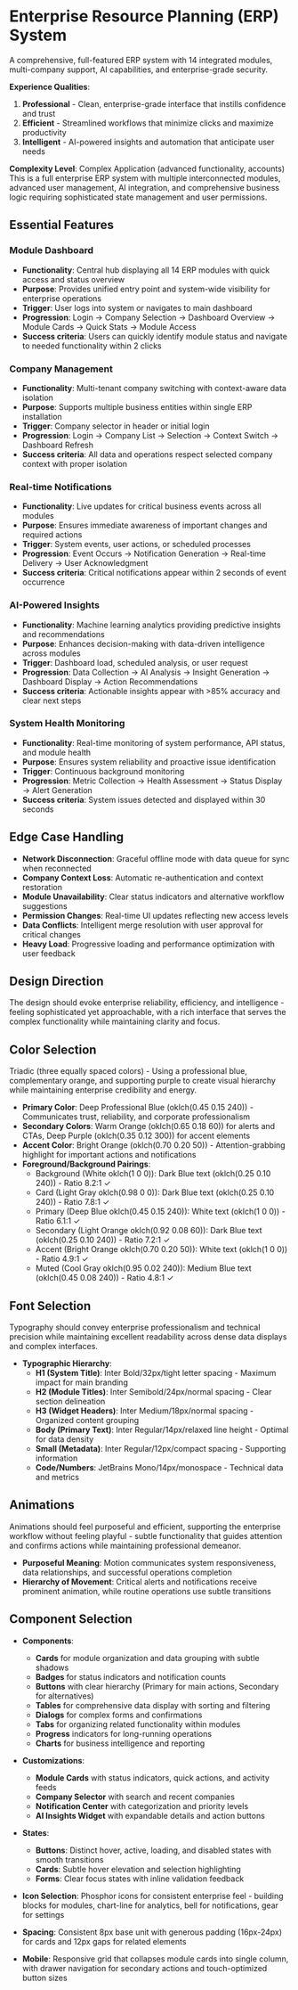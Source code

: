 # Enterprise Resource Planning (ERP) System

A comprehensive, full-featured ERP system with 14 integrated modules, multi-company support, AI capabilities, and enterprise-grade security.

**Experience Qualities**:
1. **Professional** - Clean, enterprise-grade interface that instills confidence and trust
2. **Efficient** - Streamlined workflows that minimize clicks and maximize productivity
3. **Intelligent** - AI-powered insights and automation that anticipate user needs

**Complexity Level**: Complex Application (advanced functionality, accounts)
This is a full enterprise ERP system with multiple interconnected modules, advanced user management, AI integration, and comprehensive business logic requiring sophisticated state management and user permissions.

## Essential Features

### Module Dashboard
- **Functionality**: Central hub displaying all 14 ERP modules with quick access and status overview
- **Purpose**: Provides unified entry point and system-wide visibility for enterprise operations
- **Trigger**: User logs into system or navigates to main dashboard
- **Progression**: Login → Company Selection → Dashboard Overview → Module Cards → Quick Stats → Module Access
- **Success criteria**: Users can quickly identify module status and navigate to needed functionality within 2 clicks

### Company Management
- **Functionality**: Multi-tenant company switching with context-aware data isolation
- **Purpose**: Supports multiple business entities within single ERP installation
- **Trigger**: Company selector in header or initial login
- **Progression**: Login → Company List → Selection → Context Switch → Dashboard Refresh
- **Success criteria**: All data and operations respect selected company context with proper isolation

### Real-time Notifications
- **Functionality**: Live updates for critical business events across all modules
- **Purpose**: Ensures immediate awareness of important changes and required actions
- **Trigger**: System events, user actions, or scheduled processes
- **Progression**: Event Occurs → Notification Generation → Real-time Delivery → User Acknowledgment
- **Success criteria**: Critical notifications appear within 2 seconds of event occurrence

### AI-Powered Insights
- **Functionality**: Machine learning analytics providing predictive insights and recommendations
- **Purpose**: Enhances decision-making with data-driven intelligence across modules
- **Trigger**: Dashboard load, scheduled analysis, or user request
- **Progression**: Data Collection → AI Analysis → Insight Generation → Dashboard Display → Action Recommendations
- **Success criteria**: Actionable insights appear with >85% accuracy and clear next steps

### System Health Monitoring
- **Functionality**: Real-time monitoring of system performance, API status, and module health
- **Purpose**: Ensures system reliability and proactive issue identification
- **Trigger**: Continuous background monitoring
- **Progression**: Metric Collection → Health Assessment → Status Display → Alert Generation
- **Success criteria**: System issues detected and displayed within 30 seconds

## Edge Case Handling

- **Network Disconnection**: Graceful offline mode with data queue for sync when reconnected
- **Company Context Loss**: Automatic re-authentication and context restoration
- **Module Unavailability**: Clear status indicators and alternative workflow suggestions
- **Permission Changes**: Real-time UI updates reflecting new access levels
- **Data Conflicts**: Intelligent merge resolution with user approval for critical changes
- **Heavy Load**: Progressive loading and performance optimization with user feedback

## Design Direction

The design should evoke enterprise reliability, efficiency, and intelligence - feeling sophisticated yet approachable, with a rich interface that serves the complex functionality while maintaining clarity and focus.

## Color Selection

Triadic (three equally spaced colors) - Using a professional blue, complementary orange, and supporting purple to create visual hierarchy while maintaining enterprise credibility and energy.

- **Primary Color**: Deep Professional Blue (oklch(0.45 0.15 240)) - Communicates trust, reliability, and corporate professionalism
- **Secondary Colors**: Warm Orange (oklch(0.65 0.18 60)) for alerts and CTAs, Deep Purple (oklch(0.35 0.12 300)) for accent elements
- **Accent Color**: Bright Orange (oklch(0.70 0.20 50)) - Attention-grabbing highlight for important actions and notifications
- **Foreground/Background Pairings**:
  - Background (White oklch(1 0 0)): Dark Blue text (oklch(0.25 0.10 240)) - Ratio 8.2:1 ✓
  - Card (Light Gray oklch(0.98 0 0)): Dark Blue text (oklch(0.25 0.10 240)) - Ratio 7.8:1 ✓
  - Primary (Deep Blue oklch(0.45 0.15 240)): White text (oklch(1 0 0)) - Ratio 6.1:1 ✓
  - Secondary (Light Orange oklch(0.92 0.08 60)): Dark Blue text (oklch(0.25 0.10 240)) - Ratio 7.2:1 ✓
  - Accent (Bright Orange oklch(0.70 0.20 50)): White text (oklch(1 0 0)) - Ratio 4.9:1 ✓
  - Muted (Cool Gray oklch(0.95 0.02 240)): Medium Blue text (oklch(0.45 0.08 240)) - Ratio 4.8:1 ✓

## Font Selection

Typography should convey enterprise professionalism and technical precision while maintaining excellent readability across dense data displays and complex interfaces.

- **Typographic Hierarchy**:
  - **H1 (System Title)**: Inter Bold/32px/tight letter spacing - Maximum impact for main branding
  - **H2 (Module Titles)**: Inter Semibold/24px/normal spacing - Clear section delineation
  - **H3 (Widget Headers)**: Inter Medium/18px/normal spacing - Organized content grouping
  - **Body (Primary Text)**: Inter Regular/14px/relaxed line height - Optimal for data density
  - **Small (Metadata)**: Inter Regular/12px/compact spacing - Supporting information
  - **Code/Numbers**: JetBrains Mono/14px/monospace - Technical data and metrics

## Animations

Animations should feel purposeful and efficient, supporting the enterprise workflow without feeling playful - subtle functionality that guides attention and confirms actions while maintaining professional demeanor.

- **Purposeful Meaning**: Motion communicates system responsiveness, data relationships, and successful operations completion
- **Hierarchy of Movement**: Critical alerts and notifications receive prominent animation, while routine operations use subtle transitions

## Component Selection

- **Components**: 
  - **Cards** for module organization and data grouping with subtle shadows
  - **Badges** for status indicators and notification counts
  - **Buttons** with clear hierarchy (Primary for main actions, Secondary for alternatives)
  - **Tables** for comprehensive data display with sorting and filtering
  - **Dialogs** for complex forms and confirmations
  - **Tabs** for organizing related functionality within modules
  - **Progress** indicators for long-running operations
  - **Charts** for business intelligence and reporting
  
- **Customizations**: 
  - **Module Cards** with status indicators, quick actions, and activity feeds
  - **Company Selector** with search and recent companies
  - **Notification Center** with categorization and priority levels
  - **AI Insights Widget** with expandable details and action buttons
  
- **States**: 
  - **Buttons**: Distinct hover, active, loading, and disabled states with smooth transitions
  - **Cards**: Subtle hover elevation and selection highlighting
  - **Forms**: Clear focus states with inline validation feedback
  
- **Icon Selection**: Phosphor icons for consistent enterprise feel - building blocks for modules, chart-line for analytics, bell for notifications, gear for settings

- **Spacing**: Consistent 8px base unit with generous padding (16px-24px) for cards and 12px gaps for related elements

- **Mobile**: Responsive grid that collapses module cards into single column, with drawer navigation for secondary actions and touch-optimized button sizes